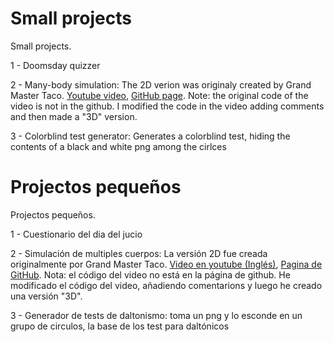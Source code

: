 # Small projects

Small projects. 

  1 - Doomsday quizzer
  
  2 - Many-body simulation: The 2D verion was originaly created by Grand Master Taco. <a href="https://www.youtube.com/watch?v=H8OBbCtSQnI">Youtube video</a>, <a href="https://github.com/DiscipleTaquito/Taco-Projects">GitHub page</a>. Note: the original code of the video is not in the github. I modified the code in the video adding comments and then made a "3D" version.
  
  3 - Colorblind test generator: Generates a colorblind test, hiding the contents of a black and white png among the cirlces
  
# Projectos pequeños

Projectos pequeños.

  1 - Cuestionario del dia del jucio
  
  2 - Simulación de multiples cuerpos: La versión 2D fue creada originalmente por Grand Master Taco. <a href="https://www.youtube.com/watch?v=H8OBbCtSQnI">Video en youtube (Inglés)</a>, <a href="https://github.com/DiscipleTaquito/Taco-Projects">Pagina de GitHub</a>. Nota: el código del video no está en la página de github. He modificado el código del video, añadiendo comentarions y luego he creado una versión "3D".
  
  3 - Generador de tests de daltonismo: toma un png y lo esconde en un grupo de circulos, la base de los test para daltónicos
